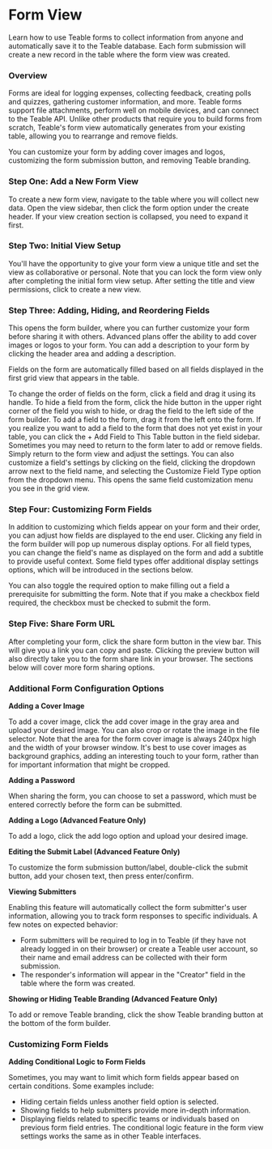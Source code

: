# Form View

Learn how to use Teable forms to collect information from anyone and automatically save it to the Teable database. Each form submission will create a new record in the table where the form view was created.

### Overview

Forms are ideal for logging expenses, collecting feedback, creating polls and quizzes, gathering customer information, and more. Teable forms support file attachments, perform well on mobile devices, and can connect to the Teable API. Unlike other products that require you to build forms from scratch, Teable's form view automatically generates from your existing table, allowing you to rearrange and remove fields.

You can customize your form by adding cover images and logos, customizing the form submission button, and removing Teable branding.

### **Step One: Add a New Form View**

To create a new form view, navigate to the table where you will collect new data. Open the view sidebar, then click the form option under the create header. If your view creation section is collapsed, you need to expand it first.

### **Step Two: Initial View Setup**

You'll have the opportunity to give your form view a unique title and set the view as collaborative or personal. Note that you can lock the form view only after completing the initial form view setup. After setting the title and view permissions, click to create a new view.

### **Step Three: Adding, Hiding, and Reordering Fields**

This opens the form builder, where you can further customize your form before sharing it with others. Advanced plans offer the ability to add cover images or logos to your form. You can add a description to your form by clicking the header area and adding a description.

Fields on the form are automatically filled based on all fields displayed in the first grid view that appears in the table.

To change the order of fields on the form, click a field and drag it using its handle. To hide a field from the form, click the hide button in the upper right corner of the field you wish to hide, or drag the field to the left side of the form builder. To add a field to the form, drag it from the left onto the form. If you realize you want to add a field to the form that does not yet exist in your table, you can click the + Add Field to This Table button in the field sidebar. Sometimes you may need to return to the form later to add or remove fields. Simply return to the form view and adjust the settings. You can also customize a field's settings by clicking on the field, clicking the dropdown arrow next to the field name, and selecting the Customize Field Type option from the dropdown menu. This opens the same field customization menu you see in the grid view.

### **Step Four: Customizing Form Fields**

In addition to customizing which fields appear on your form and their order, you can adjust how fields are displayed to the end user. Clicking any field in the form builder will pop up numerous display options. For all field types, you can change the field's name as displayed on the form and add a subtitle to provide useful context. Some field types offer additional display settings options, which will be introduced in the sections below.

You can also toggle the required option to make filling out a field a prerequisite for submitting the form. Note that if you make a checkbox field required, the checkbox must be checked to submit the form.

### **Step Five: Share Form URL**

After completing your form, click the share form button in the view bar. This will give you a link you can copy and paste. Clicking the preview button will also directly take you to the form share link in your browser. The sections below will cover more form sharing options.

### Additional Form Configuration Options

**Adding a Cover Image**

To add a cover image, click the add cover image in the gray area and upload your desired image. You can also crop or rotate the image in the file selector. Note that the area for the form cover image is always 240px high and the width of your browser window. It's best to use cover images as background graphics, adding an interesting touch to your form, rather than for important information that might be cropped.

**Adding a Password**

When sharing the form, you can choose to set a password, which must be entered correctly before the form can be submitted.

**Adding a Logo (Advanced Feature Only)**

To add a logo, click the add logo option and upload your desired image.

**Editing the Submit Label (Advanced Feature Only)**

To customize the form submission button/label, double-click the submit button, add your chosen text, then press enter/confirm.

**Viewing Submitters**

Enabling this feature will automatically collect the form submitter's user information, allowing you to track form responses to specific individuals. A few notes on expected behavior:

* Form submitters will be required to log in to Teable (if they have not already logged in on their browser) or create a Teable user account, so their name and email address can be collected with their form submission.
* The responder's information will appear in the "Creator" field in the table where the form was created.

**Showing or Hiding Teable Branding (Advanced Feature Only)**

To add or remove Teable branding, click the show Teable branding button at the bottom of the form builder.

### Customizing Form Fields

**Adding Conditional Logic to Form Fields**

Sometimes, you may want to limit which form fields appear based on certain conditions. Some examples include:

* Hiding certain fields unless another field option is selected.
* Showing fields to help submitters provide more in-depth information.
* Displaying fields related to specific teams or individuals based on previous form field entries. The conditional logic feature in the form view settings works the same as in other Teable interfaces.
